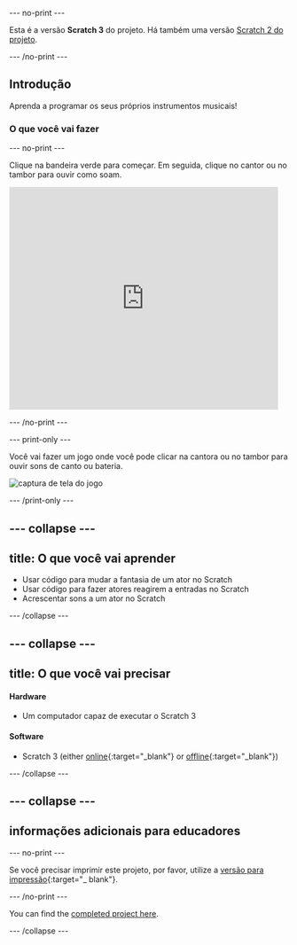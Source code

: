 \--- no-print \---

Esta é a versão **Scratch 3** do projeto. Há também uma versão [Scratch 2 do projeto](https://projects.raspberrypi.org/en/projects/rock-band-scratch2).

\--- /no-print \---

## Introdução

Aprenda a programar os seus próprios instrumentos musicais!

### O que você vai fazer

\--- no-print \---

Clique na bandeira verde para começar. Em seguida, clique no cantor ou no tambor para ouvir como soam.

<div class="scratch-preview">
  <iframe allowtransparency="true" width="485" height="402" src="https://scratch.mit.edu/projects/embed/276872220/?autostart=false" frameborder="0" scrolling="no"></iframe>
</div>

\--- /no-print \---

\--- print-only \---

Você vai fazer um jogo onde você pode clicar na cantora ou no tambor para ouvir sons de canto ou bateria.

![captura de tela do jogo](images/demo.png)

\--- /print-only \---

## \--- collapse \---

## title: O que você vai aprender

+ Usar código para mudar a fantasia de um ator no Scratch
+ Usar código para fazer atores reagirem a entradas no Scratch
+ Acrescentar sons a um ator no Scratch

\--- /collapse \---

## \--- collapse \---

## title: O que você vai precisar

#### Hardware

+ Um computador capaz de executar o Scratch 3

#### Software

+ Scratch 3 (either [online](https://rpf.io/scratchon){:target="_blank"} or [offline](https://rpf.io/scratchoff){:target="_blank"})

\--- /collapse \---

## \--- collapse \---

## informações adicionais para educadores

\--- no-print \---

Se você precisar imprimir este projeto, por favor, utilize a [versão para impressão](https://projects.raspberrypi.org/en/projects/rock-band/print){:target="_ blank"}.

\--- /no-print \---

You can find the [completed project here](https://rpf.io/p/en/rock-band-get).

\--- /collapse \---